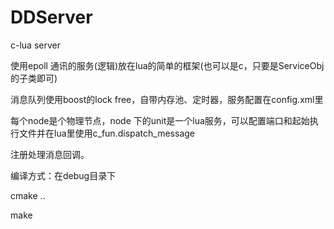 # DDServer

c-lua server

使用epoll 通讯的服务(逻辑)放在lua的简单的框架(也可以是c，只要是ServiceObj的子类即可)

消息队列使用boost的lock free，自带内存池、定时器，服务配置在config.xml里

每个node是个物理节点，node 下的unit是一个lua服务，可以配置端口和起始执行文件并在lua里使用c_fun.dispatch_message

注册处理消息回调。

编译方式：在debug目录下

cmake ..

make
